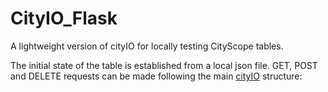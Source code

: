 # CityIO_Flask

A lightweight version of cityIO for locally testing CityScope tables.

The initial state of the table is established from a local json file. GET, POST and DELETE requests can be made following the main [cityIO](https://github.com/CityScope/CS_CityIO/wiki/API) structure: 